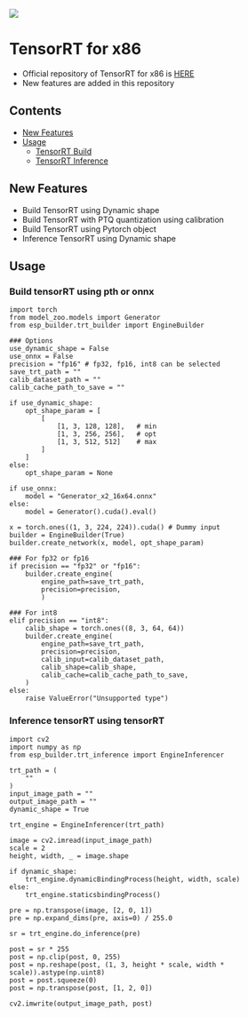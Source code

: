 <a href="https://github.com/HeaseoChung/DL-Optimization/tree/master/Python/TensorRT/x86"><img src="https://img.shields.io/badge/-Documentation-brightgreen"/></a>

# TensorRT for x86
- Official repository of TensorRT for x86 is [HERE](https://github.com/NVIDIA/TensorRT)
- New features are added in this repository

## Contents
- [New Features](#new-features)
- [Usage](#usage)
  * [TensorRT Build](#build-tensorrt-using-pth-or-onnx)
  * [TensorRT Inference](#inference-tensorrt-using-tensorrt)

## New Features
- Build TensorRT using Dynamic shape
- Build TensorRT with PTQ quantization using calibration
- Build TensorRT using Pytorch object
- Inference TensorRT using Dynamic shape

## Usage

### Build tensorRT using pth or onnx

```python3
import torch
from model_zoo.models import Generator
from esp_builder.trt_builder import EngineBuilder

### Options
use_dynamic_shape = False
use_onnx = False
precision = "fp16" # fp32, fp16, int8 can be selected
save_trt_path = ""
calib_dataset_path = ""
calib_cache_path_to_save = ""

if use_dynamic_shape:
    opt_shape_param = [
        [
            [1, 3, 128, 128],   # min
            [1, 3, 256, 256],   # opt
            [1, 3, 512, 512]    # max
        ]
    ]
else:
    opt_shape_param = None

if use_onnx:
    model = "Generator_x2_16x64.onnx"
else:
    model = Generator().cuda().eval()

x = torch.ones((1, 3, 224, 224)).cuda() # Dummy input
builder = EngineBuilder(True)
builder.create_network(x, model, opt_shape_param)

### For fp32 or fp16
if precision == "fp32" or "fp16":
    builder.create_engine(
        engine_path=save_trt_path,
        precision=precision,
        )

### For int8
elif precision == "int8":
    calib_shape = torch.ones((8, 3, 64, 64))
    builder.create_engine(
        engine_path=save_trt_path,
        precision=precision,
        calib_input=calib_dataset_path,
        calib_shape=calib_shape,
        calib_cache=calib_cache_path_to_save,
    )
else:
    raise ValueError("Unsupported type")
```

### Inference tensorRT using tensorRT
```python3
import cv2
import numpy as np
from esp_builder.trt_inference import EngineInferencer

trt_path = (
    ""
)
input_image_path = ""
output_image_path = ""
dynamic_shape = True

trt_engine = EngineInferencer(trt_path)

image = cv2.imread(input_image_path)
scale = 2
height, width, _ = image.shape

if dynamic_shape:
    trt_engine.dynamicBindingProcess(height, width, scale)
else:
    trt_engine.staticsbindingProcess()

pre = np.transpose(image, [2, 0, 1])
pre = np.expand_dims(pre, axis=0) / 255.0

sr = trt_engine.do_inference(pre)

post = sr * 255
post = np.clip(post, 0, 255)
post = np.reshape(post, (1, 3, height * scale, width * scale)).astype(np.uint8)
post = post.squeeze(0)
post = np.transpose(post, [1, 2, 0])

cv2.imwrite(output_image_path, post)

```